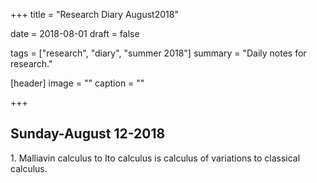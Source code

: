 +++
title = "Research Diary August2018"

date = 2018-08-01
draft = false

tags = ["research", "diary", "summer 2018"]
summary = "Daily notes for research."

[header]
image = ""
caption = ""

+++

## Sunday-August 12-2018
1\. Malliavin calculus to Ito calculus is calculus of variations to classical calculus.